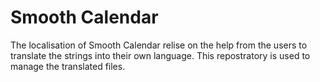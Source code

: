 Smooth Calendar
==============

The localisation of Smooth Calendar relise on the help from the users to translate the strings into their own language. 
This repostratory is used to manage the translated files.

